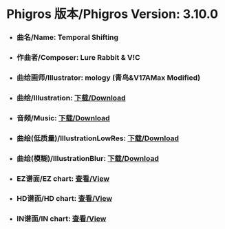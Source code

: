 
# Phigros 版本/Phigros Version:  3.10.0

- ### __曲名/Name:  Temporal Shifting__

- ### __作曲者/Composer:  Lure Rabbit & V!C__

- ### __曲绘画师/Illustrator:  mology (青鸟&V17AMax Modified)__

- ### __曲绘/Illustration:  [下载/Download](https://github.com/Po6647A/WebAssests/releases/download/3.10.0/1128.png)__

- ### __音频/Music:  [下载/Download](https://github.com/Po6647A/WebAssests/releases/download/3.10.0/1784.ogg)__

- ### __曲绘(低质量)/IllustrationLowRes:  [下载/Download](https://github.com/Po6647A/WebAssests/releases/download/3.10.0/1620.png)__

- ### __曲绘(模糊)/IllustrationBlur:  [下载/Download](https://github.com/Po6647A/WebAssests/releases/download/3.10.0/0)__


- ### __EZ谱面/EZ chart:  [查看/View](./EZ.json/index.html)__

- ### __HD谱面/HD chart:  [查看/View](./HD.json/index.html)__

- ### __IN谱面/IN chart:  [查看/View](./IN.json/index.html)__
